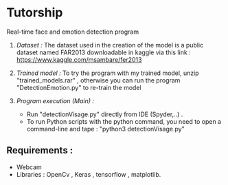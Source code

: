 # Tutorship
Real-time face and emotion detection program
  1. *Dataset :*
      The dataset used in the creation of the model is a public dataset named FAR2013 downloadable in kaggle via this link : https://www.kaggle.com/msambare/fer2013
    
  2. *Trained model :*
      To try the program with my trained model, unzip "trained_models.rar" , otherwise you can run the program "DetectionEmotion.py" to re-train the model
   
  4. *Program execution (Main) :*
     - Run "detectionVisage.py" directly from IDE (Spyder,..) .
     - To run Python scripts with the python command, you need to open a command-line and tape : 
           "python3 detectionVisage.py"
     
    
  
   ## Requirements :
   - Webcam 
   - Libraries : OpenCv , Keras , tensorflow , matplotlib.
  
   

